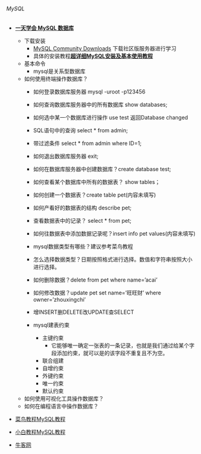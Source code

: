 ###### MySQL
- [**一天学会 MySQL 数据库**](https://www.bilibili.com/video/BV1Vt411z7wy)
    - 下载安装
        - [MySQL Community Downloads](https://dev.mysql.com/downloads/windows/installer/8.0.html) 下载社区版服务器进行学习
        - 具体的安装教程[**超详细MySQL安装及基本使用教程**](https://blog.csdn.net/bobo553443/article/details/81383194)
    - 基本命令
        - mysql是关系型数据库
    - 如何使用终端操作数据库？
        - 如何登录数据库服务器 mysql -uroot -p123456
        - 如何查询数据库服务器中的所有数据库 show databases;
        - 如何选中某一个数据库进行操作 use test 返回Database changed
        - SQL语句中的查询 select * from admin;
        - 带过滤条件 select * from admin where ID=1;
        - 如何退出数据库服务器 exit;
        - 如何在数据库服务器中创建数据库？create database test;
        - 如何查看某个数据库中所有的数据表？ show tables；
        - 如何创建一个数据表？create table pet(内容未填写)
        - 如何产看好的数据表的结构 describe pet;
        - 查看数据表中的记录？ select * from pet;
        - 如何往数据表中添加数据记录呢？insert info pet values(内容未填写)
        - mysql数据类型有哪些？建议参考菜鸟教程
        - 怎么选择数据类型？日期按照格式进行选择。数值和字符串按照大小进行选择。
        - 如何删除数据？delete from pet where name=’acai’
        - 如何修改数据？update pet set name=’旺旺财’ where owner=’zhouxingchi’
        - 增INSERT删DELETE改UPDATE查SELECT
        
        - mysql建表约束
            - 主键约束
                - 它能够唯一确定一张表的一条记录，也就是我们通过给某个字段添加约束，就可以是的该字段不重复且不为空。
            - 联合组建
            - 自增约束
            - 外键约束
            - 唯一约束
            - 默认约束
    - 如何使用可视化工具操作数据库？
    - 如何在编程语言中操作数据库？
- [菜鸟教程MySQL教程](https://www.runoob.com/mysql/mysql-tutorial.html)
- [小白教程MySQL教程](http://www.voidme.com/mysql)
    
      
    
- [牛客网](http://www.nowcoder.com)
